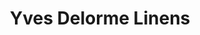 ---
title: "Yves Delorme Linens"
url: /charlottesville/yves-delorme-linens/
shop: Raumausstattung
---